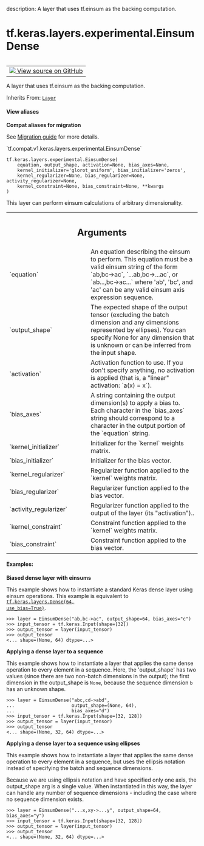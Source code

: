 description: A layer that uses tf.einsum as the backing computation.

<div itemscope itemtype="http://developers.google.com/ReferenceObject">
<meta itemprop="name" content="tf.keras.layers.experimental.EinsumDense" />
<meta itemprop="path" content="Stable" />
<meta itemprop="property" content="__init__"/>
<meta itemprop="property" content="__new__"/>
</div>

# tf.keras.layers.experimental.EinsumDense

<!-- Insert buttons and diff -->

<table class="tfo-notebook-buttons tfo-api nocontent" align="left">
<td>
  <a target="_blank" href="https://github.com/tensorflow/tensorflow/blob/r2.4/tensorflow/python/keras/layers/einsum_dense.py#L34-L206">
    <img src="https://www.tensorflow.org/images/GitHub-Mark-32px.png" />
    View source on GitHub
  </a>
</td>
</table>



A layer that uses tf.einsum as the backing computation.

Inherits From: [`Layer`](../../../../tf/keras/layers/Layer.md)

<section class="expandable">
  <h4 class="showalways">View aliases</h4>
  <p>
<b>Compat aliases for migration</b>
<p>See
<a href="https://www.tensorflow.org/guide/migrate">Migration guide</a> for
more details.</p>
<p>`tf.compat.v1.keras.layers.experimental.EinsumDense`</p>
</p>
</section>

<pre class="devsite-click-to-copy prettyprint lang-py tfo-signature-link">
<code>tf.keras.layers.experimental.EinsumDense(
    equation, output_shape, activation=None, bias_axes=None,
    kernel_initializer='glorot_uniform', bias_initializer='zeros',
    kernel_regularizer=None, bias_regularizer=None, activity_regularizer=None,
    kernel_constraint=None, bias_constraint=None, **kwargs
)
</code></pre>



<!-- Placeholder for "Used in" -->

This layer can perform einsum calculations of arbitrary dimensionality.

<!-- Tabular view -->
 <table class="responsive fixed orange">
<colgroup><col width="214px"><col></colgroup>
<tr><th colspan="2"><h2 class="add-link">Arguments</h2></th></tr>

<tr>
<td>
`equation`
</td>
<td>
An equation describing the einsum to perform. This equation must
be a valid einsum string of the form `ab,bc->ac`, `...ab,bc->...ac`, or
`ab...,bc->ac...` where 'ab', 'bc', and 'ac' can be any valid einsum axis
expression sequence.
</td>
</tr><tr>
<td>
`output_shape`
</td>
<td>
The expected shape of the output tensor (excluding the batch
dimension and any dimensions represented by ellipses). You can specify
None for any dimension that is unknown or can be inferred from the input
shape.
</td>
</tr><tr>
<td>
`activation`
</td>
<td>
Activation function to use. If you don't specify anything, no
activation is applied (that is, a "linear" activation: `a(x) = x`).
</td>
</tr><tr>
<td>
`bias_axes`
</td>
<td>
A string containing the output dimension(s) to apply a bias to.
Each character in the `bias_axes` string should correspond to a character
in the output portion of the `equation` string.
</td>
</tr><tr>
<td>
`kernel_initializer`
</td>
<td>
Initializer for the `kernel` weights matrix.
</td>
</tr><tr>
<td>
`bias_initializer`
</td>
<td>
Initializer for the bias vector.
</td>
</tr><tr>
<td>
`kernel_regularizer`
</td>
<td>
Regularizer function applied to the `kernel` weights
matrix.
</td>
</tr><tr>
<td>
`bias_regularizer`
</td>
<td>
Regularizer function applied to the bias vector.
</td>
</tr><tr>
<td>
`activity_regularizer`
</td>
<td>
Regularizer function applied to the output of the
layer (its "activation")..
</td>
</tr><tr>
<td>
`kernel_constraint`
</td>
<td>
Constraint function applied to the `kernel` weights
matrix.
</td>
</tr><tr>
<td>
`bias_constraint`
</td>
<td>
Constraint function applied to the bias vector.
</td>
</tr>
</table>



#### Examples:



**Biased dense layer with einsums**

This example shows how to instantiate a standard Keras dense layer using
einsum operations. This example is equivalent to
<a href="../../../../tf/keras/layers/Dense.md"><code>tf.keras.layers.Dense(64, use_bias=True)</code></a>.

```
>>> layer = EinsumDense("ab,bc->ac", output_shape=64, bias_axes="c")
>>> input_tensor = tf.keras.Input(shape=[32])
>>> output_tensor = layer(input_tensor)
>>> output_tensor
<... shape=(None, 64) dtype=...>
```

**Applying a dense layer to a sequence**

This example shows how to instantiate a layer that applies the same dense
operation to every element in a sequence. Here, the 'output_shape' has two
values (since there are two non-batch dimensions in the output); the first
dimension in the output_shape is `None`, because the sequence dimension `b`
has an unknown shape.

```
>>> layer = EinsumDense("abc,cd->abd",
...                     output_shape=(None, 64),
...                     bias_axes="d")
>>> input_tensor = tf.keras.Input(shape=[32, 128])
>>> output_tensor = layer(input_tensor)
>>> output_tensor
<... shape=(None, 32, 64) dtype=...>
```

**Applying a dense layer to a sequence using ellipses**

This example shows how to instantiate a layer that applies the same dense
operation to every element in a sequence, but uses the ellipsis notation
instead of specifying the batch and sequence dimensions.

Because we are using ellipsis notation and have specified only one axis, the
output_shape arg is a single value. When instantiated in this way, the layer
can handle any number of sequence dimensions - including the case where no
sequence dimension exists.

```
>>> layer = EinsumDense("...x,xy->...y", output_shape=64, bias_axes="y")
>>> input_tensor = tf.keras.Input(shape=[32, 128])
>>> output_tensor = layer(input_tensor)
>>> output_tensor
<... shape=(None, 32, 64) dtype=...>
```

